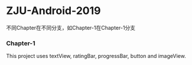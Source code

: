 # ZJU-Android-2019

不同Chapter在不同分支，如Chapter-1在Chapter-1分支

### Chapter-1
This project uses textView, ratingBar, progressBar, button and imageView.
